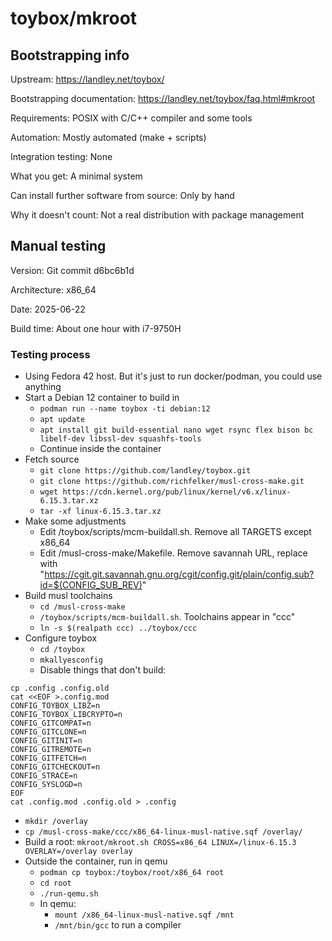 # toybox/mkroot

## Bootstrapping info

Upstream: https://landley.net/toybox/

Bootstrapping documentation: https://landley.net/toybox/faq.html#mkroot

Requirements: POSIX with C/C++ compiler and some tools

Automation: Mostly automated (make + scripts)

Integration testing: None

What you get: A minimal system

Can install further software from source: Only by hand

Why it doesn't count: Not a real distribution with package management

## Manual testing

Version: Git commit d6bc6b1d

Architecture: x86_64

Date: 2025-06-22

Build time: About one hour with i7-9750H

### Testing process

* Using Fedora 42 host. But it's just to run docker/podman, you could use anything
* Start a Debian 12 container to build in
  * `podman run --name toybox -ti debian:12`
  * `apt update`
  * `apt install git build-essential nano wget rsync flex bison bc libelf-dev libssl-dev squashfs-tools`
  * Continue inside the container
* Fetch source
  * `git clone https://github.com/landley/toybox.git`
  * `git clone https://github.com/richfelker/musl-cross-make.git`
  * `wget https://cdn.kernel.org/pub/linux/kernel/v6.x/linux-6.15.3.tar.xz`
  * `tar -xf linux-6.15.3.tar.xz`
* Make some adjustments
  * Edit /toybox/scripts/mcm-buildall.sh. Remove all TARGETS except x86_64
  * Edit /musl-cross-make/Makefile. Remove savannah URL, replace with "https://cgit.git.savannah.gnu.org/cgit/config.git/plain/config.sub?id=$(CONFIG_SUB_REV)"
* Build musl toolchains
  * `cd /musl-cross-make`
  * `/toybox/scripts/mcm-buildall.sh`. Toolchains appear in "ccc"
  * `ln -s $(realpath ccc) ../toybox/ccc`
* Configure toybox
  * `cd /toybox`
  * `mkallyesconfig`
  * Disable things that don't build:
```
cp .config .config.old
cat <<EOF >.config.mod
CONFIG_TOYBOX_LIBZ=n
CONFIG_TOYBOX_LIBCRYPTO=n
CONFIG_GITCOMPAT=n
CONFIG_GITCLONE=n
CONFIG_GITINIT=n
CONFIG_GITREMOTE=n
CONFIG_GITFETCH=n
CONFIG_GITCHECKOUT=n
CONFIG_STRACE=n
CONFIG_SYSLOGD=n
EOF
cat .config.mod .config.old > .config
```
  * `mkdir /overlay`
  * `cp /musl-cross-make/ccc/x86_64-linux-musl-native.sqf /overlay/`
* Build a root: `mkroot/mkroot.sh CROSS=x86_64 LINUX=/linux-6.15.3 OVERLAY=/overlay overlay`
* Outside the container, run in qemu
  * `podman cp toybox:/toybox/root/x86_64 root`
  * `cd root`
  * `./run-qemu.sh`
  * In qemu:
    * `mount /x86_64-linux-musl-native.sqf /mnt`
    * `/mnt/bin/gcc` to run a compiler

